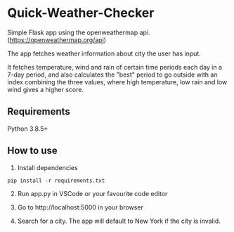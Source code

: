 # Quick-Weather-Checker
Simple Flask app using the openweathermap api.
(https://openweathermap.org/api)

The app fetches weather information about city the user has input.

It fetches temperature, wind and rain of certain time periods each day in a 7-day period, and also calculates the "best" period to go outside with an index combining the three values, where high temperature, low rain and low wind gives a higher score.

## Requirements
Python 3.8.5+

## How to use
1. Install dependencies
```
pip install -r requirements.txt
```
2. Run app.py in VSCode or your favourite code editor

3. Go to http://localhost:5000 in your browser

4. Search for a city. The app will default to New York if the city is invalid.

